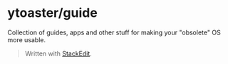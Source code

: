 # ytoaster/guide
Collection of guides, apps and other stuff for making your "obsolete" OS more usable.

> Written with [StackEdit](https://stackedit.io/).
